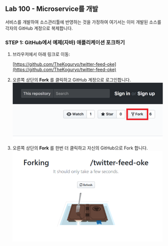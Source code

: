 ﻿
## Lab 100 - Microservice를 개발

서비스를 개발하여 소스관리툴에 반영하는 것을 가정하여 여기서는 이미 개발된 소스를 각자의 GitHub 계정으로 복제합니다.


### **STEP 1**: GitHub에서 예제(자바) 애플리케이션 포크하기

1. 브라우저에서 아래 링크로 이동:

    [https://github.com/TheKoguryo/twitter-feed-oke](https://github.com/TheKoguryo/twitter-feed-oke)

2. 오른쪽 상단의 **Fork** 를 클릭하고 GitHub 계정으로 로그인합니다.<br>
  ![](images/100_git_fork_1.png)
  
3. 오른쪽 상단의 **Fork** 를 한번 더 클릭하고 자신의 GitHub으로 Fork 합니다.<br>
  ![](images/100_git_fork_2.png)  